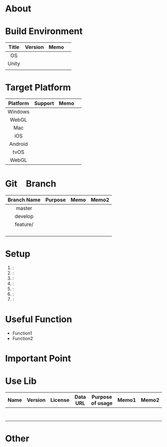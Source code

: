 
# About




# Build Environment

| Title | Version | Memo  |       |
| :---: | :-----: | :---: | :---: |
|  OS   |         |       |       |
| Unity |         |       |       |
|       |         |       |       |


# Target Platform

| Platform | Support | Memo  |       |
| :------: | :-----: | :---: | :---: |
| Windows  |         |       |       |
|  WebGL   |         |       |       |
|   Mac    |         |       |       |
|   iOS    |         |       |       |
| Android  |         |       |       |
|   tvOS   |         |       |       |
|  WebGL   |         |       |       |


# Git　Branch
| Branch Name | Purpose | Memo  | Memo2 |
| :---------: | :-----: | :---: | :---: |
|   master    |         |       |       |
|   develop   |         |       |       |
|  feature/   |         |       |       |
|             |         |       |       |
|             |         |       |       |
|             |         |       |       |
|             |         |       |       |

# Setup

1. :
2. :
3. :
4. :
5. :
6. :
7. :



# Useful Function

* Function1
* Function2

# Important Point


# Use Lib


| Name  | Version | License | Data URL | Purpose of usage | Memo1 | Memo2 |
| :---: | :-----: | :-----: | :------: | :--------------: | :---: | :---: |
|       |         |         |          |                  |       |       |
|       |         |         |          |                  |       |       |
|       |         |         |          |                  |       |       |
|       |         |         |          |                  |       |       |
|       |         |         |          |                  |       |       |
|       |         |         |          |                  |       |       |
|       |         |         |          |                  |       |       |




# Other
